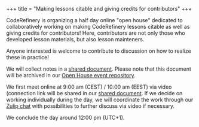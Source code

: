 +++
title = "Making lessons citable and giving credits for contributors"
+++

CodeRefinery is organizing a half day online "open house" dedicated to
collaboratively working on making CodeRefinery lessons citable as well as giving credits for contributors!
Here, contributors are not only those who developed lesson materials, but also lesson mainteners.

Anyone interested is welcome to contribute to discussion on how to realize these in practice!

We will collect notes in a [shared
document](https://hackmd.io/@coderefinery/2020-10-02-openhouse).
Please note that this document will be archived in our [Open House
event repository](https://github.com/coderefinery/open-house).

We first meet online at 9:00 am (CEST) / 10:00 am (EEST) via video (connection link
will be shared in our [shared document](https://hackmd.io/@coderefinery/2020-10-02-openhouse). 
If we decide on working individually during the day, we will coordinate
the work through our [Zulip chat](https://coderefinery.zulipchat.com)
with possibilities to further discuss via video if necessary.

We conclude the day around 12:00 pm (UTC+1).
